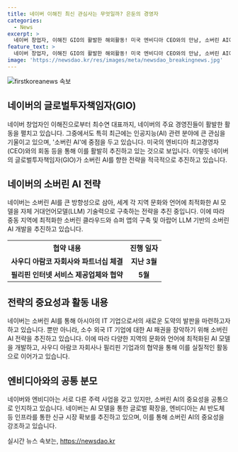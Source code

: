 ```yaml
---
title: 네이버 이해진 최신 관심사는 무엇일까? 은둔의 경영자
categories:
  - News
excerpt: >
  네이버 창업자, 이해진 GIO의 활발한 해외활동! 미국 엔비디아 CEO와의 만남, 소버린 AI에 집중 - 네이버 창업자인 이해진 GIO가 최근 미국에서 엔비디아 CEO와의 만남을 통해 소버린 AI에 집중하고 있다. 네이버는 다양한 지역의 AI 모델을 구축하고, 소버린 AI로 세계 각 지역의 문화와 언어에 최적화한 기술을 개발 중이다. 두 기업은 소버린 AI의 중요성을 공유하며, 이를 통해 글로벌 시장에서의 선점을 모색하고 있다.
feature_text: >
  네이버 창업자, 이해진 GIO의 활발한 해외활동! 미국 엔비디아 CEO와의 만남, 소버린 AI에 집중 - 네이버 창업자인 이해진 GIO가 최근 미국에서 엔비디아 CEO와의 만남을 통해 소버린 AI에 집중하고 있다. 네이버는 다양한 지역의 AI 모델을 구축하고, 소버린 AI로 세계 각 지역의 문화와 언어에 최적화한 기술을 개발 중이다. 두 기업은 소버린 AI의 중요성을 공유하며, 이를 통해 글로벌 시장에서의 선점을 모색하고 있다.
image: 'https://newsdao.kr/res/images/meta/newsdao_breakingnews.jpg'
---
```


<p><img src="https://newsdao.kr/res/images/meta/newsdao_breakingnews.jpg" alt="firstkoreanews 속보" /></p>

<h2 data-ke-size="size26">네이버의 글로벌투자책임자(GIO)</h2>

<p data-ke-size="size16">네이버 창업자인 이해진으로부터 최수연 대표까지, 네이버의 주요 경영진들이 활발한 활동을 펼치고 있습니다. 그중에서도 특히 최근에는 인공지능(AI) 관련 분야에 큰 관심을 기울이고 있으며, '소버린 AI'에 중점을 두고 있습니다. 미국의 엔비디아 최고경영자(CEO)와의 회동 등을 통해 이를 활발히 추진하고 있는 것으로 보입니다. 이렇듯 네이버의 글로벌투자책임자(GIO)가 소버린 AI를 향한 전략을 적극적으로 추진하고 있습니다.</p>

<h2 data-ke-size="size26">네이버의 소버린 AI 전략</h2>

<p data-ke-size="size16">네이버는 소버린 AI를 큰 방향성으로 삼아, 세계 각 지역 문화와 언어에 최적화한 AI 모델을 자체 거대언어모델(LLM) 기술력으로 구축하는 전략을 추진 중입니다. 이에 따라 중동 지역에 최적화한 소버린 클라우드와 슈퍼 앱의 구축 및 아랍어 LLM 기반의 소버린 AI 개발을 추진하고 있습니다.</p>

<table>
  <tr>
    <th>협약 내용</th>
    <th>진행 일자</th>
  </tr>
  <tr>
    <td style="text-align: center; height: 17px;"><b>사우디 아람코 자회사와 파트너십 체결</b></td>
    <td style="text-align: center; height: 17px;"><b>지난 3월</b></td>
  </tr>
  <tr>
    <td style="text-align: center; height: 17px;"><b>필리핀 인터넷 서비스 제공업체와 협약</b></td>
    <td style="text-align: center; height: 17px;"><b>5월</b></td>
  </tr>
</table>

<h2 data-ke-size="size26">전략의 중요성과 활동 내용</h2>

<p data-ke-size="size16">네이버는 소버린 AI를 통해 아시아의 IT 기업으로서의 새로운 도약의 발판을 마련하고자 하고 있습니다. 뿐만 아니라, 소수 외국 IT 기업에 대한 AI 패권을 장악하기 위해 소버린 AI 전략을 추진하고 있습니다. 이에 따라 다양한 지역의 문화와 언어에 최적화된 AI 모델을 개발하고, 사우디 아람코 자회사나 필리핀 기업과의 협약을 통해 이를 실질적인 활동으로 이어가고 있습니다.</p>

<h2 data-ke-size="size26">엔비디아와의 공통 분모</h2>

<p data-ke-size="size16">네이버와 엔비디아는 서로 다른 주력 사업을 갖고 있지만, 소버린 AI의 중요성을 공통으로 인지하고 있습니다. 네이버는 AI 모델을 통한 글로벌 확장을, 엔비디아는 AI 반도체 등 인프라를 통한 신규 시장 확보를 추진하고 있으며, 이를 통해 소버린 AI의 중요성을 강조하고 있습니다.</p>
실시간 뉴스 속보는, <a href="https://newsdao.kr" rel="dofollow">https://newsdao.kr</a>


